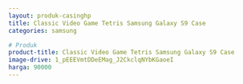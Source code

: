 ```yaml
---
layout: produk-casinghp
title: Classic Video Game Tetris Samsung Galaxy S9 Case
categories: samsung

# Produk
product-title: Classic Video Game Tetris Samsung Galaxy S9 Case
image-drive: 1_pEEEVmtDDeEMag_J2CkclqNYbKGaoeI
harga: 90000
---
```

